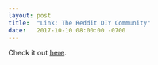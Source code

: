 ```yaml
---
layout: post
title:  "Link: The Reddit DIY Community"
date:   2017-10-10 08:00:00 -0700
---
```




Check it out <a target="_blank" href="https://www.reddit.com/r/SolarDIY/" 
              onclick="ga('send', 'event', 'great-link', 'clicked', 'exit');">here</a>.